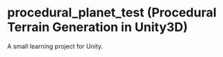 # procedural_planet_test (Procedural Terrain Generation in Unity3D)

A small learning project for Unity.

